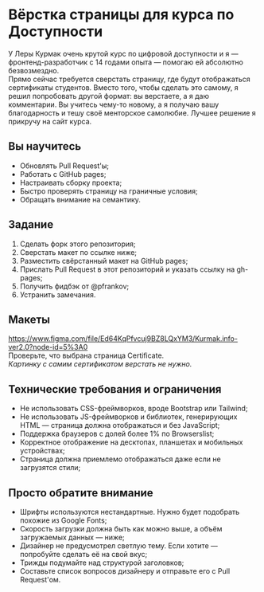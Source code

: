 # Вёрстка страницы для курса по Доступности
У Леры Курмак очень крутой курс по цифровой доступности и я — фронтенд-разработчик с 14 годами опыта — помогаю ей абсолютно безвозмездно.  
Прямо сейчас требуется сверстать страницу, где будут отображаться сертификаты студентов. Вместо того, чтобы сделать это самому, я решил попробовать другой формат: вы верстаете, а я даю комментарии. Вы учитесь чему-то новому, а я получаю вашу благодарность и тешу своё менторское самолюбие. Лучшее решение я прикручу на сайт курса.

## Вы научитесь
- Обновлять Pull Request'ы;
- Работать с GitHub pages;
- Настраивать сборку проекта;
- Быстро проверять страницу на граничные условия;
- Обращать внимание на семантику.

## Задание
1. Сделать форк этого репозитория;
2. Сверстать макет по ссылке ниже;
3. Разместить свёрстанный макет на GitHub pages;
4. Прислать Pull Request в этот репозиторий и указать ссылку на gh-pages;
5. Получить фидбэк от @pfrankov;
6. Устранить замечания.

## Макеты
https://www.figma.com/file/Ed64KqPfvcuj9BZ8LQxYM3/Kurmak.info-ver2.0?node-id=5%3A0  
Проверьте, что выбрана страница Certificate.  
_Картинку с самим сертификатом верстать не нужно._

## Технические требования и ограничения
- Не использовать CSS-фреймворков, вроде Bootstrap или Tailwind;
- Не использовать JS-фреймворков и библиотек, генерирующих HTML — страница должна отображаться и без JavaScript;
- Поддержка браузеров с долей более 1% по Browserslist;
- Корректное отображение на десктопах, планшетах и мобильных устройствах;
- Страница должна приемлемо отображаться даже если не загрузятся стили;

## Просто обратите внимание
- Шрифты используются нестандартные. Нужно будет подобрать похожие из Google Fonts;
- Скорость загрузки должна быть как можно выше, а объём загружаемых данных — ниже;
- Дизайнер не предусмотрел светлую тему. Если хотите — попробуйте сделать её на свой вкус;
- Трижды подумайте над структурой заголовков;
- Составьте список вопросов дизайнеру и отправьте его с Pull Request'ом.
